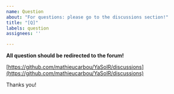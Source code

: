 ```yaml
---
name: Question
about: "For questions: please go to the discussions section!"
title: "[Q]"
labels: question
assignees: ''

---
```


**All question should be redirected to the forum!**

[https://github.com/mathieucarbou/YaSolR/discussions](https://github.com/mathieucarbou/YaSolR/discussions)

Thanks you!
